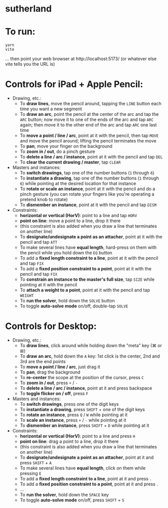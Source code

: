 # sutherland

# To run:

```
yarn
vite
```

... then point your web browser at http://localhost:5173/
(or whatever else vite tells you the URL is)

# Controls for iPad + Apple Pencil:

- Drawing, etc.:
  - To **draw lines**, move the pencil around, tapping the `LINE` button each time you want a new segment
  - To **draw an arc**, point the pencil at the center of the arc and tap the `ARC` button; now move it to one of the ends of the arc and tap `ARC` again; then move it to the other end of the arc and tap `ARC` one last time
  - To **move a point / line / arc**, point at it with the pencil, then tap `MOVE` and move the pencil around; lifting the pencil terminates the move
  - To **pan**, move your finger on the background
  - To **zoom in / out**, do a pinch gesture
  - To **delete a line / arc / instance**, point at it with the pencil and tap `DEL`
  - To **clear the current drawing / master**, tap `CLEAR`
- Masters and instances:
  - To **switch drawings**, tap one of the number buttons (`1` through `6`)
  - To **instantiate a drawing**, tap one of the number buttons (`1` through `6`) while pointing at the desired location for that instance
  - To **rotate or scale an instance**, point at it with the pencil and do a pinch gesture (you can rotate your fingers like you're operating a pretend knob to rotate)
  - To **dismember an instance**, point at it with the pencil and tap `DISM`
- Constraints:
  - **horizontal or vertical (HorV)**: point to a line and tap `HORV`
  - **point on line**: move a point to a line, drop it there
  - (this constraint is also added when you draw a line that terminates on another line)
  - To **designate/undesignate a point as an attacher**, point at it with the pencil and tap `ATT`
  - To make several lines have **equal length**, hard-press on them with the pencil while you hold down the `EQ` button
  - To add a **fixed length constraint to a line**, point at it with the pencil and tap `FIX`
  - To add a **fixed position constraint to a point**, point at it with the pencil and tap `FIX`
  - To **constrain an instance to the master's full size**, tap `SIZE` while pointing at it with the pencil
  - To **attach a weight to a point**, point at it with the pencil and tap `WEIGHT`
  - To **run the solver**, hold down the `SOLVE` button
  - To toggle **auto-solve mode** on/off, double-tap `SOLVE`

# Controls for Desktop:

- Drawing, etc.:
  - To **draw lines**, click around while holding down the "meta" key (⌘ or ⊞)
  - To **draw an arc**, hold down the `A` key: 1st click is the center, 2nd and 3rd are the end points
  - To **move a point / line / arc**, just drag it
  - To **pan**, drag the background
  - To **re-center** the scope at the position of the cursor, press `C`
  - To **zoom in / out**, press `+` / `-`
  - To **delete a line / arc / instance**, point at it and press backspace
  - To **toggle flicker on / off**, press `F`
- Masters and instances:
  - To **switch drawings**, press one of the digit keys
  - To **instantiate a drawing**, press `SHIFT` + one of the digit keys
  - To **rotate an instance**, press `Q` / `W` while pointing at it
  - To **scale an instance**, press `+` / `-` while pointing at it
  - To **dismember an instance**, press `SHIFT` + `D` while pointing at it
- Constraints:
  - **horizontal or vertical (HorV)**: point to a line and press `H`
  - **point on line**: drag a point to a line, drop it there
  - (this constraint is also added when you draw a line that terminates on another line)
  - To **designate/undesignate a point as an attacher**, point at it and press `SHIFT` + `A`
  - To make several lines have **equal length**, click on them while pressing `E`
  - To add a **fixed length constraint to a line**, point at it and press `.`
  - To add a **fixed position constraint to a point**, point at it and press `.`
  - ...
  - To **run the solver**, hold down the `SPACE` key
  - To toggle **auto-solve mode** on/off, press `SHIFT` + `S`

